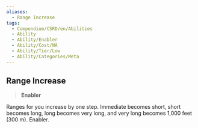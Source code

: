 ```yaml
---
aliases:
  - Range Increase
tags:
  - Compendium/CSRD/en/Abilities
  - Ability
  - Ability/Enabler
  - Ability/Cost/NA
  - Ability/Tier/Low
  - Ability/Categories/Meta
---
```

  
    
## Range Increase    
>**Enabler**  
    
Ranges for you increase by one step. Immediate becomes short, short becomes long, long becomes very long, and very long becomes 1,000 feet (300 m). Enabler.